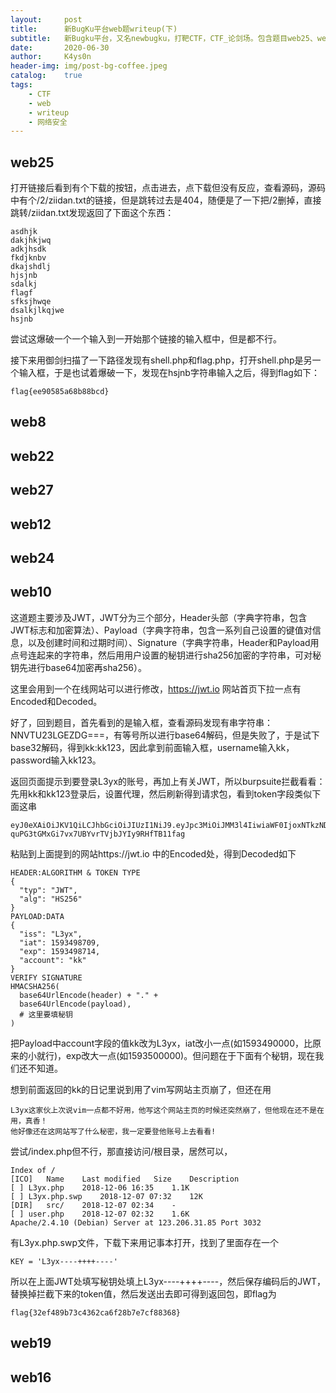 ```yaml
---
layout:     post
title:      新BugKu平台web题writeup(下)
subtitle:   新Bugku平台，又名newbugku，打靶CTF，CTF_论剑场。包含题目web25、web8、web22、web27、web12、web24、web10、web19、web16。
date:       2020-06-30
author:     K4ys0n
header-img: img/post-bg-coffee.jpeg
catalog:    true
tags:
    - CTF
    - web
    - writeup
    - 网络安全
---
```


## web25
打开链接后看到有个下载的按钮，点击进去，点下载但没有反应，查看源码，源码中有个/2/ziidan.txt的链接，但是跳转过去是404，随便是了一下把/2删掉，直接跳转/ziidan.txt发现返回了下面这个东西：
```
asdhjk
dakjhkjwq
adkjhsdk
fkdjknbv
dkajshdlj
hjsjnb
sdalkj
flagf
sfksjhwqe
dsalkjlkqjwe
hsjnb
```
尝试这爆破一个一个输入到一开始那个链接的输入框中，但是都不行。

接下来用御剑扫描了一下路径发现有shell.php和flag.php，打开shell.php是另一个输入框，于是也试着爆破一下，发现在hsjnb字符串输入之后，得到flag如下：
```
flag{ee90585a68b88bcd}
```

## web8
## web22
## web27
## web12
## web24
## web10
这道题主要涉及JWT，JWT分为三个部分，Header头部（字典字符串，包含JWT标志和加密算法）、Payload（字典字符串，包含一系列自己设置的键值对信息，以及创建时间和过期时间）、Signature（字典字符串，Header和Payload用点号连起来的字符串，然后用用户设置的秘钥进行sha256加密的字符串，可对秘钥先进行base64加密再sha256）。

这里会用到一个在线网站可以进行修改，https://jwt.io 网站首页下拉一点有Encoded和Decoded。

好了，回到题目，首先看到的是输入框，查看源码发现有串字符串：NNVTU23LGEZDG===，有等号所以进行base64解码，但是失败了，于是试下base32解码，得到kk:kk123，因此拿到前面输入框，username输入kk，password输入kk123。

返回页面提示到要登录L3yx的账号，再加上有关JWT，所以burpsuite拦截看看：先用kk和kk123登录后，设置代理，然后刷新得到请求包，看到token字段类似下面这串
```
eyJ0eXAiOiJKV1QiLCJhbGciOiJIUzI1NiJ9.eyJpc3MiOiJMM3l4IiwiaWF0IjoxNTkzNDk4NzA5LCJleHAiOjE1OTM0OTg3MTQsImFjY291bnQiOiJrayJ9.iWe-quPG3tGMxGi7vx7UBYvrTVjbJYIy9RHfTB11fag
```
粘贴到上面提到的网站https://jwt.io 中的Encoded处，得到Decoded如下
```
HEADER:ALGORITHM & TOKEN TYPE
{
  "typ": "JWT",
  "alg": "HS256"
}
PAYLOAD:DATA
{
  "iss": "L3yx",
  "iat": 1593498709,
  "exp": 1593498714,
  "account": "kk"
}
VERIFY SIGNATURE
HMACSHA256(
  base64UrlEncode(header) + "." +
  base64UrlEncode(payload),
  # 这里要填秘钥
)
```
把Payload中account字段的值kk改为L3yx，iat改小一点(如1593490000，比原来的小就行)，exp改大一点(如1593500000)。但问题在于下面有个秘钥，现在我们还不知道。

想到前面返回的kk的日记里说到用了vim写网站主页崩了，但还在用
```
L3yx这家伙上次说vim一点都不好用，他写这个网站主页的时候还突然崩了，但他现在还不是在用，真香！
他好像还在这网站写了什么秘密，我一定要登他账号上去看看!
```
尝试/index.php但不行，那直接访问/根目录，居然可以，
```
Index of /
[ICO]	Name	Last modified	Size	Description
[ ]	L3yx.php	2018-12-06 16:35 	1.1K	 
[ ]	L3yx.php.swp	2018-12-07 07:32 	12K	 
[DIR]	src/	2018-12-07 02:34 	- 	 
[ ]	user.php	2018-12-07 02:32 	1.6K	 
Apache/2.4.10 (Debian) Server at 123.206.31.85 Port 3032
```
有L3yx.php.swp文件，下载下来用记事本打开，找到了里面存在一个
```
KEY = 'L3yx----++++----'
```
所以在上面JWT处填写秘钥处填上L3yx----++++----，然后保存编码后的JWT，替换掉拦截下来的token值，然后发送出去即可得到返回包，即flag为
```
flag{32ef489b73c4362ca6f28b7e7cf88368}
```

## web19
## web16